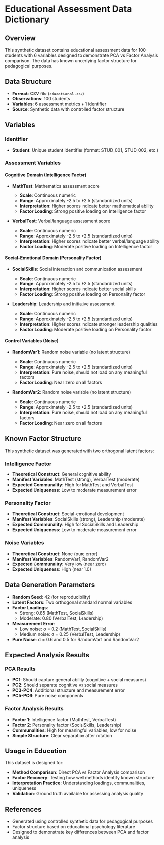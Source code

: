# Educational Assessment Data Dictionary

## Overview

This synthetic dataset contains educational assessment data for 100 students with 6 variables designed to demonstrate PCA vs Factor Analysis comparison. The data has known underlying factor structure for pedagogical purposes.

## Data Structure

- **Format**: CSV file (`educational.csv`)
- **Observations**: 100 students
- **Variables**: 6 assessment metrics + 1 identifier
- **Source**: Synthetic data with controlled factor structure

## Variables

### Identifier

- **Student**: Unique student identifier (format: STUD_001, STUD_002, etc.)

### Assessment Variables

#### Cognitive Domain (Intelligence Factor)

- **MathTest**: Mathematics assessment score
  - **Scale**: Continuous numeric
  - **Range**: Approximately -2.5 to +2.5 (standardized units)
  - **Interpretation**: Higher scores indicate better mathematical ability
  - **Factor Loading**: Strong positive loading on Intelligence factor

- **VerbalTest**: Verbal/language assessment score
  - **Scale**: Continuous numeric
  - **Range**: Approximately -2.5 to +2.5 (standardized units)
  - **Interpretation**: Higher scores indicate better verbal/language ability
  - **Factor Loading**: Moderate positive loading on Intelligence factor

#### Social-Emotional Domain (Personality Factor)

- **SocialSkills**: Social interaction and communication assessment
  - **Scale**: Continuous numeric
  - **Range**: Approximately -2.5 to +2.5 (standardized units)
  - **Interpretation**: Higher scores indicate better social skills
  - **Factor Loading**: Strong positive loading on Personality factor

- **Leadership**: Leadership and initiative assessment
  - **Scale**: Continuous numeric
  - **Range**: Approximately -2.5 to +2.5 (standardized units)
  - **Interpretation**: Higher scores indicate stronger leadership qualities
  - **Factor Loading**: Moderate positive loading on Personality factor

#### Control Variables (Noise)

- **RandomVar1**: Random noise variable (no latent structure)
  - **Scale**: Continuous numeric
  - **Range**: Approximately -2.5 to +2.5 (standardized units)
  - **Interpretation**: Pure noise, should not load on any meaningful factors
  - **Factor Loading**: Near zero on all factors

- **RandomVar2**: Random noise variable (no latent structure)
  - **Scale**: Continuous numeric
  - **Range**: Approximately -2.5 to +2.5 (standardized units)
  - **Interpretation**: Pure noise, should not load on any meaningful factors
  - **Factor Loading**: Near zero on all factors

## Known Factor Structure

This synthetic dataset was generated with two orthogonal latent factors:

### Intelligence Factor

- **Theoretical Construct**: General cognitive ability
- **Manifest Variables**: MathTest (strong), VerbalTest (moderate)
- **Expected Communality**: High for MathTest and VerbalTest
- **Expected Uniqueness**: Low to moderate measurement error

### Personality Factor

- **Theoretical Construct**: Social-emotional development
- **Manifest Variables**: SocialSkills (strong), Leadership (moderate)
- **Expected Communality**: High for SocialSkills and Leadership
- **Expected Uniqueness**: Low to moderate measurement error

### Noise Variables

- **Theoretical Construct**: None (pure error)
- **Manifest Variables**: RandomVar1, RandomVar2
- **Expected Communality**: Very low (near zero)
- **Expected Uniqueness**: High (near 1.0)

## Data Generation Parameters

- **Random Seed**: 42 (for reproducibility)
- **Latent Factors**: Two orthogonal standard normal variables
- **Factor Loadings**:
  - Strong: 0.85 (MathTest, SocialSkills)
  - Moderate: 0.80 (VerbalTest, Leadership)
- **Measurement Error**:
  - Low noise: σ = 0.2 (MathTest, SocialSkills)
  - Medium noise: σ = 0.25 (VerbalTest, Leadership)
- **Pure Noise**: σ = 0.6 and 0.5 for RandomVar1 and RandomVar2

## Expected Analysis Results

### PCA Results

- **PC1**: Should capture general ability (cognitive + social measures)
- **PC2**: Should separate cognitive vs social measures
- **PC3-PC4**: Additional structure and measurement error
- **PC5-PC6**: Pure noise components

### Factor Analysis Results

- **Factor 1**: Intelligence factor (MathTest, VerbalTest)
- **Factor 2**: Personality factor (SocialSkills, Leadership)
- **Communalities**: High for meaningful variables, low for noise
- **Simple Structure**: Clear separation after rotation

## Usage in Education

This dataset is designed for:

- **Method Comparison**: Direct PCA vs Factor Analysis comparison
- **Factor Recovery**: Testing how well methods identify known structure
- **Interpretation Practice**: Understanding loadings, communalities, uniqueness
- **Validation**: Ground truth available for assessing analysis quality

## References

- Generated using controlled synthetic data for pedagogical purposes
- Factor structure based on educational psychology literature
- Designed to demonstrate key differences between PCA and factor analysis